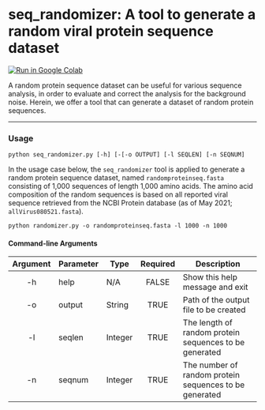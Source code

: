 # seq_randomizer: A tool to generate a random viral protein sequence dataset
[![Run in Google Colab](https://img.shields.io/badge/Colab-Run_in_Google_Colab-blue?logo=Google&logoColor=FDBA18)](https://colab.research.google.com/drive/1IwNPKaRKGgPzqiOBuEo8S0VbUpe3XqVh?usp=sharing) <br>

A random protein sequence dataset can be useful for various sequence analysis, in order to evaluate and correct the analysis for the background noise. Herein, we offer a tool that can generate a dataset of random protein sequences. 

---

### Usage
`python seq_randomizer.py [-h] [-[-o OUTPUT] [-l SEQLEN] [-n SEQNUM]`

In the usage case below, the `seq_randomizer` tool is applied to generate a random protein sequence dataset, named `randomproteinseq.fasta` consisting of 1,000 sequences of length 1,000 amino acids. The amino acid composition of the random sequences is based on all reported viral sequence retrieved from the NCBI Protein database (as of May 2021; `allVirus080521.fasta`). <br> 

```
python randomizer.py -o randomproteinseq.fasta -l 1000 -n 1000
```

#### Command-line Arguments
| Argument | Parameter | Type    	| Required | Description                                             |           
|:--------:|-----------|---------	|:--------:|-------------------------------------------------------  |
| -h       | help      | N/A     	|FALSE	   | Show this help message and exit                         |
| -o       | output    | String  	|TRUE      | Path of the output file to be created                   |
| -l       | seqlen    | Integer 	|TRUE      | The length of random protein sequences to be generated  |
| -n       | seqnum    | Integer 	|TRUE      | The number of random protein sequences to be generated  |
